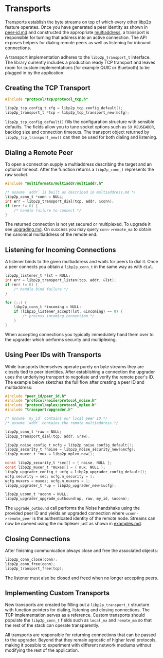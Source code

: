 # Transports

Transports establish the byte streams on top of which every other libp2p feature operates. Once you have generated a peer identity as shown in [peer-id.md](peer-id.md) and constructed the appropriate [multiaddress](multiaddress.md), a transport is responsible for turning that address into an active connection. The API exposes helpers for dialing remote peers as well as listening for inbound connections.

A transport implementation adheres to the `libp2p_transport_t` interface. The library currently includes a production ready TCP transport and leaves room for custom implementations (for example QUIC or Bluetooth) to be plugged in by the application.

## Creating the TCP Transport

```c
#include "protocol/tcp/protocol_tcp.h"

libp2p_tcp_config_t cfg = libp2p_tcp_config_default();
libp2p_transport_t *tcp = libp2p_tcp_transport_new(&cfg);
```

`libp2p_tcp_config_default()` fills the configuration structure with sensible defaults. The fields allow you to tune socket options such as `SO_REUSEADDR`, backlog size and connection timeouts. The transport object returned by `libp2p_tcp_transport_new()` can then be used for both dialing and listening.

## Dialing a Remote Peer

To open a connection supply a multiaddress describing the target and an optional timeout. After the function returns a `libp2p_conn_t` represents the raw socket.

```c
#include "multiformats/multiaddr/multiaddr.h"

/* assume `addr` is built as described in multiaddress.md */
libp2p_conn_t *conn = NULL;
int err = libp2p_transport_dial(tcp, addr, &conn);
if (err != 0) {
    /* handle failure to connect */
}
```

The returned connection is not yet secured or multiplexed. To upgrade it see [upgrading.md](upgrading.md). On success you may query `conn->remote_ma` to obtain the canonical multiaddress of the remote end.

## Listening for Incoming Connections

A listener binds to the given multiaddress and waits for peers to dial it. Once a peer connects you obtain a `libp2p_conn_t` in the same way as with `dial`.

```c
libp2p_listener_t *lst = NULL;
int err = libp2p_transport_listen(tcp, addr, &lst);
if (err != 0) {
    /* handle bind failure */
}

for (;;) {
    libp2p_conn_t *incoming = NULL;
    if (libp2p_listener_accept(lst, &incoming) == 0) {
        /* process incoming connection */
    }
}
```

When accepting connections you typically immediately hand them over to the upgrader which performs security and multiplexing.

## Using Peer IDs with Transports

While transports themselves operate purely on byte streams they are closely tied to peer identities. After establishing a connection the upgrader uses the underlying transport to negotiate and verify the remote peer's ID. The example below sketches the full flow after creating a peer ID and multiaddress:

```c
#include "peer_id/peer_id.h"
#include "protocol/noise/protocol_noise.h"
#include "protocol/mplex/protocol_mplex.h"
#include "transport/upgrader.h"

/* assume `my_id` contains our local peer ID */
/* assume `addr` contains the remote multiaddress */

libp2p_conn_t *raw = NULL;
libp2p_transport_dial(tcp, addr, &raw);

libp2p_noise_config_t ncfg = libp2p_noise_config_default();
libp2p_security_t *noise = libp2p_noise_security_new(&ncfg);
libp2p_muxer_t *mux = libp2p_mplex_new();

const libp2p_security_t *sec[] = { noise, NULL };
const libp2p_muxer_t *muxes[] = { mux, NULL };
libp2p_upgrader_config_t ucfg = libp2p_upgrader_config_default();
ucfg.security = sec; ucfg.n_security = 1;
ucfg.muxers = muxes; ucfg.n_muxers = 1;
libp2p_upgrader_t *up = libp2p_upgrader_new(&ucfg);

libp2p_uconn_t *uconn = NULL;
libp2p_upgrader_upgrade_outbound(up, raw, my_id, &uconn);
```

The `upgrade_outbound` call performs the Noise handshake using the provided peer ID and yields an upgraded connection where `uconn->remote_peer` is the authenticated identity of the remote node. Streams can now be opened using the multiplexer just as shown in [examples.md](examples.md).

## Closing Connections

After finishing communication always close and free the associated objects:

```c
libp2p_conn_close(conn);
libp2p_conn_free(conn);
libp2p_transport_free(tcp);
```

The listener must also be closed and freed when no longer accepting peers.

## Implementing Custom Transports

New transports are created by filling out a `libp2p_transport_t` structure with function pointers for dialing, listening and closing connections. The TCP implementation serves as a reference. Custom transports should populate the `libp2p_conn_t` fields such as `local_ma` and `remote_ma` so that the rest of the stack can operate transparently.

All transports are responsible for returning connections that can be passed to the upgrader. Beyond that they remain agnostic of higher level protocols, making it possible to experiment with different network mediums without modifying the rest of the application.

